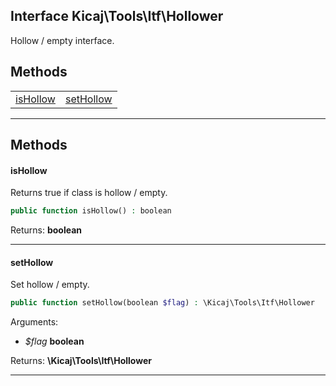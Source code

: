 ## Interface Kicaj\Tools\Itf\Hollower
Hollow / empty interface.

## Methods

|                      |                      |
| -------------------- | -------------------- |
[isHollow](#ishollow) |[setHollow](#sethollow)|

-------
## Methods
#### isHollow
Returns true if class is hollow / empty.
```php
public function isHollow() : boolean
```

Returns: **boolean**

-------
#### setHollow
Set hollow / empty.
```php
public function setHollow(boolean $flag) : \Kicaj\Tools\Itf\Hollower
```
Arguments:
- _$flag_ **boolean**

Returns: **\Kicaj\Tools\Itf\Hollower**

-------
